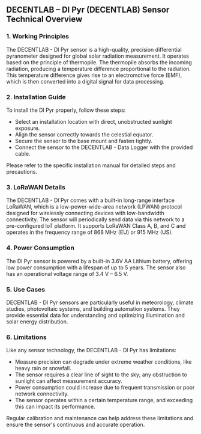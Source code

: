 ## DECENTLAB – Dl Pyr (DECENTLAB) Sensor Technical Overview

### 1. Working Principles 

The DECENTLAB - Dl Pyr sensor is a high-quality, precision differential pyranometer designed for global solar radiation measurement. It operates based on the principle of thermopile. The thermopile absorbs the incoming radiation, producing a temperature difference proportional to the radiation. This temperature difference gives rise to an electromotive force (EMF), which is then converted into a digital signal for data processing.

### 2. Installation Guide 

To install the Dl Pyr properly, follow these steps:

- Select an installation location with direct, unobstructed sunlight exposure.
- Align the sensor correctly towards the celestial equator.
- Secure the sensor to the base mount and fasten tightly.
- Connect the sensor to the DECENTLAB - Data Logger with the provided cable. 

Please refer to the specific installation manual for detailed steps and precautions. 

### 3. LoRaWAN Details 

The DECENTLAB - Dl Pyr comes with a built-in long-range interface LoRaWAN, which is a low-power-wide-area network (LPWAN) protocol designed for wirelessly connecting devices with low-bandwidth connectivity. The sensor will periodically send data via this network to a pre-configured IoT platform. It supports LoRaWAN Class A, B, and C and operates in the frequency range of 868 MHz (EU) or 915 MHz (US).

### 4. Power Consumption 

The Dl Pyr sensor is powered by a built-in 3.6V AA Lithium battery, offering low power consumption with a lifespan of up to 5 years. The sensor also has an operational voltage range of 3.4 V – 6.5 V. 

### 5. Use Cases 

DECENTLAB - Dl Pyr sensors are particularly useful in meteorology, climate studies, photovoltaic systems, and building automation systems. They provide essential data for understanding and optimizing illumination and solar energy distribution. 

### 6. Limitations 

Like any sensor technology, the DECENTLAB - Dl Pyr has limitations:

- Measure precision can degrade under extreme weather conditions, like heavy rain or snowfall.
- The sensor requires a clear line of sight to the sky; any obstruction to sunlight can affect measurement accuracy.
- Power consumption could increase due to frequent transmission or poor network connectivity.
- The sensor operates within a certain temperature range, and exceeding this can impact its performance.

Regular calibration and maintenance can help address these limitations and ensure the sensor's continuous and accurate operation.